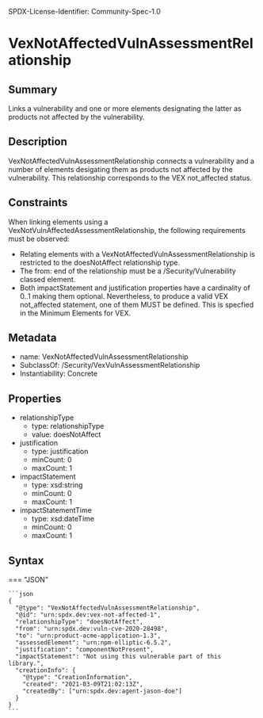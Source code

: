 SPDX-License-Identifier: Community-Spec-1.0

# VexNotAffectedVulnAssessmentRelationship

## Summary

Links a vulnerability and one or more elements designating the latter as products
not affected by the vulnerability.

## Description

VexNotAffectedVulnAssessmentRelationship connects a vulnerability and a number
of elements desigating them as products not affected by the vulnerability.
This relationship corresponds to the VEX not_affected status.

## Constraints

When linking elements using a VexNotVulnAffectedAssessmentRelationship, the
following requirements must be observed:

* Relating elements with a VexNotAffectedVulnAssessmentRelationship is restricted
to the doesNotAffect relationship type.
* The from: end of the relationship must be a /Security/Vulnerability classed
element.
* Both impactStatement and justification properties have a cardinality of
0..1 making them optional. Nevertheless, to produce a valid VEX not_affected
statement, one of them MUST be defined. This is specfied in the Minimum Elements
for VEX.

## Metadata

- name: VexNotAffectedVulnAssessmentRelationship
- SubclassOf:  /Security/VexVulnAssessmentRelationship
- Instantiability: Concrete

## Properties

- relationshipType
  - type: relationshipType
  - value: doesNotAffect
- justification
  - type: justification
  - minCount: 0
  - maxCount: 1
- impactStatement
  - type: xsd:string
  - minCount: 0
  - maxCount: 1
- impactStatementTime
  - type: xsd:dateTime
  - minCount: 0
  - maxCount: 1

## Syntax

=== "JSON"

    ```json
    {
      "@type": "VexNotAffectedVulnAssessmentRelationship",
      "@id": "urn:spdx.dev:vex-not-affected-1",
      "relationshipType": "doesNotAffect",
      "from": "urn:spdx.dev:vuln-cve-2020-28498",
      "to": "urn:product-acme-application-1.3",
      "assessedElement": "urn:npm-elliptic-6.5.2",
      "justification": "componentNotPresent",
      "impactStatement": "Not using this vulnerable part of this library.",
      "creationInfo": {
        "@type": "CreationInformation",
        "created": "2021-03-09T21:02:13Z",
        "createdBy": ["urn:spdx.dev:agent-jason-doe"]
      }
    }
    ```